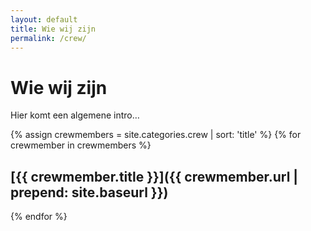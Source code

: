 ```yaml
---
layout: default
title: Wie wij zijn
permalink: /crew/
---
```

# Wie wij zijn
Hier komt een algemene intro&hellip;

{% assign crewmembers = site.categories.crew | sort: 'title' %}
{% for crewmember in crewmembers %}
## [{{ crewmember.title }}]({{ crewmember.url | prepend: site.baseurl }})
{% endfor %}
